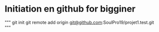# Initiation en github for bigginer
"""
git init
git remote add origin git@github.com:SoulPro19/projet1.test.git
"""